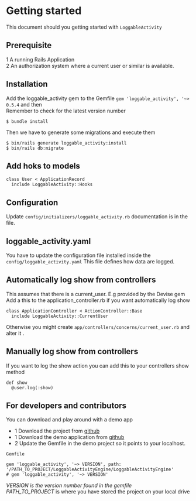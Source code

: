 # Getting started 
This document should you getting started with `LoggableActivity`

## Prerequisite
1 A running Rails Application<br/>
2 An authorization system where a current user or similar is available.

## Installation
Add the loggable_activity gem to the Gemfile `gem 'loggable_activity', '~> 0.5.4` and then<br/>
Remember to check for the latest version number
```
$ bundle install
```
Then we have to generate some migrations and execute them<br/>
```
$ bin/rails generate loggable_activity:install
$ bin/rails db:migrate
```

## Add hoks to models
```
class User < ApplicationRecord
  include LoggableActivity::Hooks
```

## Configuration
Update `config/initializers/loggable_activity.rb` documentation is in the file.

## loggable_activity.yaml
You have to update the configuration file installed inside the `config/loggable_activity.yaml`
This file defines how data are logged.

## Automatically log show from controllers
This assumes that there is a current_user. E.g provided by the Devise gem</br>
Add a this to the application_controller.rb if you want automatically log show
```
class ApplicationController < ActionController::Base
  include LoggableActivity::CurrentUser
```
Otherwise you might create `app/controllers/concerns/current_user.rb` and alter it . 

## Manually log show from controllers
If you want to log the show action you can add this to your controllers show method
```
def show
  @user.log(:show)
```

## For developers and contributors 
You can download and play around with a demo app
- 1 Download the project from [github](https://github.com/LoggableActivity/LoggableActivity) 
- 1 Download the demo application from [github](https://github.com/LoggableActivity/LoggableActivityDemoApp)
- 2 Update the Gemfile in the demo project so it points to your localhost.
```
Gemfile

gem 'loggable_activity', '~> VERSION', path: '/PATH_TO_PROJECT/LoggableActivityEngine/LoggableActivityEngine'
# gem 'loggable_activity', '~> VERSION'
```
*VERSION is the version number found in the gemfile*<br/>
*PATH_TO_PROJECT* is where you have stored the project on your local drive